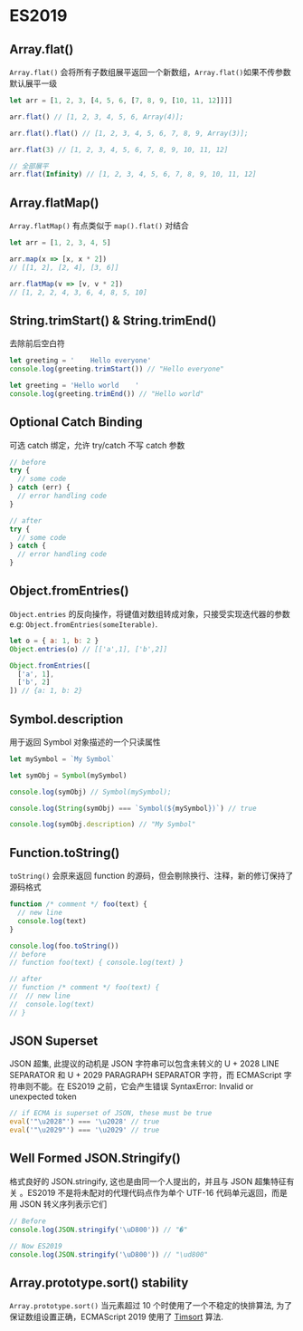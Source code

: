 # ES2019

## Array.flat()

`Array.flat()` 会将所有子数组展平返回一个新数组，`Array.flat()`如果不传参数默认展平一级

```js
let arr = [1, 2, 3, [4, 5, 6, [7, 8, 9, [10, 11, 12]]]]

arr.flat() // [1, 2, 3, 4, 5, 6, Array(4)];

arr.flat().flat() // [1, 2, 3, 4, 5, 6, 7, 8, 9, Array(3)];

arr.flat(3) // [1, 2, 3, 4, 5, 6, 7, 8, 9, 10, 11, 12]

// 全部展平
arr.flat(Infinity) // [1, 2, 3, 4, 5, 6, 7, 8, 9, 10, 11, 12]
```

## Array.flatMap()

`Array.flatMap()` 有点类似于 `map().flat()` 对结合

```js
let arr = [1, 2, 3, 4, 5]

arr.map(x => [x, x * 2])
// [[1, 2], [2, 4], [3, 6]]

arr.flatMap(v => [v, v * 2])
// [1, 2, 2, 4, 3, 6, 4, 8, 5, 10]
```

## String.trimStart() & String.trimEnd()

去除前后空白符

```js
let greeting = '    Hello everyone'
console.log(greeting.trimStart()) // "Hello everyone"

let greeting = 'Hello world    '
console.log(greeting.trimEnd()) // "Hello world"
```

## Optional Catch Binding

可选 catch 绑定，允许 try/catch 不写 catch 参数

```js
// before
try {
  // some code
} catch (err) {
  // error handling code
}

// after
try {
  // some code
} catch {
  // error handling code
}
```

## Object.fromEntries()

`Object.entries` 的反向操作，将键值对数组转成对象，只接受实现迭代器的参数 e.g: `Object.fromEntries(someIterable)`.

```js
let o = { a: 1, b: 2 }
Object.entries(o) // [['a',1], ['b',2]]

Object.fromEntries([
  ['a', 1],
  ['b', 2]
]) // {a: 1, b: 2}
```

## Symbol.description

用于返回 Symbol 对象描述的一个只读属性

```js
let mySymbol = `My Symbol`

let symObj = Symbol(mySymbol)

console.log(symObj) // Symbol(mySymbol);

console.log(String(symObj) === `Symbol(${mySymbol})`) // true

console.log(symObj.description) // "My Symbol"
```

## Function.toString()

`toString()` 会原来返回 function 的源码，但会剔除换行、注释，新的修订保持了源码格式

```js
function /* comment */ foo(text) {
  // new line
  console.log(text)
}

console.log(foo.toString())
// before
// function foo(text) { console.log(text) }

// after
// function /* comment */ foo(text) {
// 	// new line
// 	console.log(text)
// }
```

## JSON Superset

JSON 超集, 此提议的动机是 JSON 字符串可以包含未转义的 U + 2028 LINE SEPARATOR 和 U + 2029 PARAGRAPH SEPARATOR 字符，而 ECMAScript 字符串则不能。在 ES2019 之前，它会产生错误 SyntaxError: Invalid or unexpected token

```js
// if ECMA is superset of JSON, these must be true
eval('"\u2028"') === '\u2028' // true
eval('"\u2029"') === '\u2029' // true
```

## Well Formed JSON.Stringify()

格式良好的 JSON.stringify, 这也是由同一个人提出的，并且与 JSON 超集特征有关 。ES2019 不是将未配对的代理代码点作为单个 UTF-16 代码单元返回，而是用 JSON 转义序列表示它们

```js
// Before
console.log(JSON.stringify('\uD800')) // "�"

// Now ES2019
console.log(JSON.stringify('\uD800')) // "\ud800"
```

## Array.prototype.sort() stability

`Array.prototype.sort()` 当元素超过 10 个时使用了一个不稳定的快排算法, 为了保证数组设置正确，ECMAScript 2019 使用了 [Timsort](https://en.wikipedia.org/wiki/Timsort) 算法.
